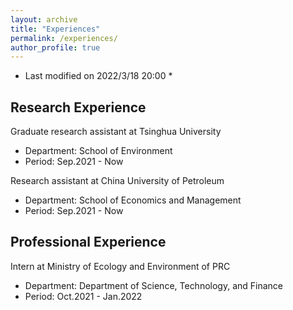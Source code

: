 ```yaml
---
layout: archive
title: "Experiences"
permalink: /experiences/
author_profile: true
---
```


* Last modified on 2022/3/18 20:00 *


Research Experience
------
Graduate research assistant at Tsinghua University
* Department: School of Environment
* Period: Sep.2021 - Now

Research assistant at China University of Petroleum
* Department: School of Economics and Management
* Period: Sep.2021 - Now

Professional Experience
------
Intern at Ministry of Ecology and Environment of PRC
* Department: Department of Science, Technology, and Finance
* Period: Oct.2021 - Jan.2022
